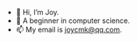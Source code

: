 - 👋 Hi, I’m Joy.
- 👀 A beginner in computer science.
- 📫 My email is joycmk@qq.com.

<!---
joycmk/joycmk is a ✨ special ✨ repository because its `README.md` (this file) appears on your GitHub profile.
You can click the Preview link to take a look at your changes.
--->
